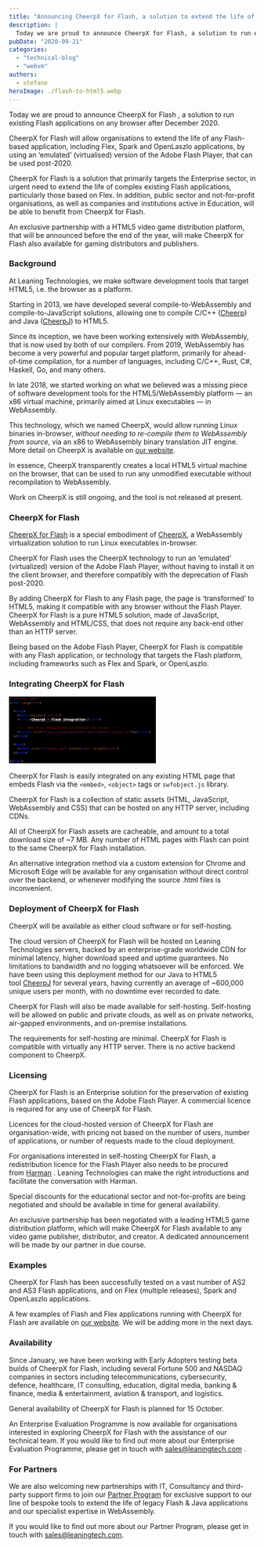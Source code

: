 ```yaml
---
title: "Announcing CheerpX for Flash, a solution to extend the life of Flash applications post-2020"
description: |
  Today we are proud to announce CheerpX for Flash, a solution to run existing Flash applications on any browser after December 2020.
pubDate: "2020-09-21"
categories:
  - "technical-blog"
  - "webvm"
authors:
  - stefano
heroImage: ./flash-to-html5.webp
---
```


Today we are proud to announce CheerpX for Flash , a solution to run existing Flash applications on any browser after December 2020.

CheerpX for Flash will allow organisations to extend the life of any Flash-based application, including Flex, Spark and OpenLaszlo applications, by using an ‘emulated’ (virtualised) version of the Adobe Flash Player, that can be used post-2020.

CheerpX for Flash is a solution that primarily targets the Enterprise sector, in urgent need to extend the life of complex existing Flash applications, particularly those based on Flex. In addition, public sector and not-for-profit organisations, as well as companies and institutions active in Education, will be able to benefit from CheerpX for Flash.

An exclusive partnership with a HTML5 video game distribution platform, that will be announced before the end of the year, will make CheerpX for Flash also available for gaming distributors and publishers.

### Background

At Leaning Technologies, we make software development tools that target HTML5, i.e. the browser as a platform.

Starting in 2013, we have developed several compile-to-WebAssembly and compile-to-JavaScript solutions, allowing one to compile C/C++ ([Cheerp](/cheerp)) and Java ([CheerpJ](/cheerpj)) to HTML5.

Since its inception, we have been working extensively with WebAssembly, that is now used by both of our compilers. From 2019, WebAssembly has become a very powerful and popular target platform, primarily for ahead-of-time compilation, for a number of languages, including C/C++, Rust, C#, Haskell, Go, and many others.

In late 2018, we started working on what we believed was a missing piece of software development tools for the HTML5/WebAssembly platform — an x86 virtual machine, primarily aimed at Linux executables — in WebAssembly.

This technology, which we named CheerpX, would allow running Linux binaries in-browser, *without needing to re-compile them to WebAssembly from source*, via an x86 to WebAssembly binary translation JIT engine. More detail on CheerpX is available on [our website](/cheerpx).

In essence, CheerpX transparently creates a local HTML5 virtual machine on the browser, that can be used to run any unmodified executable without recompilation to WebAssembly.

Work on CheerpX is still ongoing, and the tool is not released at present.

### CheerpX for Flash

[CheerpX for Flash](/cheerpx-for-flash) is a special embodiment of [CheerpX](/cheerpx), a WebAssembly virtualization solution to run Linux executables in-browser.

CheerpX for Flash uses the CheerpX technology to run an ‘emulated’ (virtualized) version of the Adobe Flash Player, without having to install it on the client browser, and therefore compatibly with the deprecation of Flash post-2020.

By adding CheerpX for Flash to any Flash page, the page is ‘transformed’ to HTML5, making it compatible with any browser without the Flash Player. CheerpX for Flash is a pure HTML5 solution, made of JavaScript, WebAssembly and HTML/CSS, that does not require any back-end other than an HTTP server.

Being based on the Adobe Flash Player, CheerpX for Flash is compatible with any Flash application, or technology that targets the Flash platform, including frameworks such as Flex and Spark, or OpenLaszlo.

### Integrating CheerpX for Flash

![](./images/1_VAxttqkhbYn-s17Ij7MoYQ-300x136.png)

CheerpX for Flash is easily integrated on any existing HTML page that embeds Flash via the `<embed>`, `<object>` tags or `swfobject.js` library.

CheerpX for Flash is a collection of static assets (HTML, JavaScript, WebAssembly and CSS) that can be hosted on any HTTP server, including CDNs.

All of CheerpX for Flash assets are cacheable, and amount to a total download size of ~7 MB. Any number of HTML pages with Flash can point to the same CheerpX for Flash installation.

An alternative integration method via a custom extension for Chrome and Microsoft Edge will be available for any organisation without direct control over the backend, or whenever modifying the source .html files is inconvenient.

### Deployment of CheerpX for Flash

CheerpX will be available as either cloud software or for self-hosting.

The cloud version of CheerpX for Flash will be hosted on Leaning Technologies servers, backed by an enterprise-grade worldwide CDN for minimal latency, higher download speed and uptime guarantees. No limitations to bandwidth and no logging whatsoever will be enforced. We have been using this deployment method for our Java to HTML5 tool [CheerpJ](/cheerpj) for several years, having currently an average of ~600,000 unique users per month, with no downtime ever recorded to date.

CheerpX for Flash will also be made available for self-hosting. Self-hosting will be allowed on public and private clouds, as well as on private networks, air-gapped environments, and on-premise installations.

The requirements for self-hosting are minimal. CheerpX for Flash is compatible with virtually any HTTP server. There is no active backend component to CheerpX.

### Licensing

CheerpX for Flash is an Enterprise solution for the preservation of existing Flash applications, based on the Adobe Flash Player. A commercial licence is required for any use of CheerpX for Flash.

Licences for the cloud-hosted version of CheerpX for Flash are organisation-wide, with pricing not based on the number of users, number of applications, or number of requests made to the cloud deployment.

For organisations interested in self-hosting CheerpX for Flash, a redistribution licence for the Flash Player also needs to be procured from [Harman](https://services.harman.com/partners/adobe) . Leaning Technologies can make the right introductions and facilitate the conversation with Harman.

Special discounts for the educational sector and not-for-profits are being negotiated and should be available in time for general availability.

An exclusive partnership has been negotiated with a leading HTML5 game distribution platform, which will make CheerpX for Flash available to any video game publisher, distributor, and creator. A dedicated announcement will be made by our partner in due course.

### Examples

CheerpX for Flash has been successfully tested on a vast number of AS2 and AS3 Flash applications, and on Flex (multiple releases), Spark and OpenLaszlo applications.

A few examples of Flash and Flex applications running with CheerpX for Flash are available on [our website](https://leaningtech.com/pages/cheerpxflash.html). We will be adding more in the next days.

### Availability

Since January, we have been working with Early Adopters testing beta builds of CheerpX for Flash, including several Fortune 500 and NASDAQ companies in sectors including telecommunications, cybersecurity, defence, healthcare, IT consulting, education, digital media, banking & finance, media & entertainment, aviation & transport, and logistics.

General availability of CheerpX for Flash is planned for 15 October.

An Enterprise Evaluation Programme is now available for organisations interested in exploring CheerpX for Flash with the assistance of our technical team. If you would like to find out more about our Enterprise Evaluation Programme, please get in touch with [sales@leaningtech.com](mailto:sales@leaningtech.com) .

### For Partners

We are also welcoming new partnerships with IT, Consultancy and third-party support firms to join our [Partner Program](https://leaningtech.com/partner-programs/) for exclusive support to our line of bespoke tools to extend the life of legacy Flash & Java applications and our specialist expertise in WebAssembly.

If you would like to find out more about our Partner Program, please get in touch with [sales@leaningtech.com](mailto:sales@leaningtech.com).
